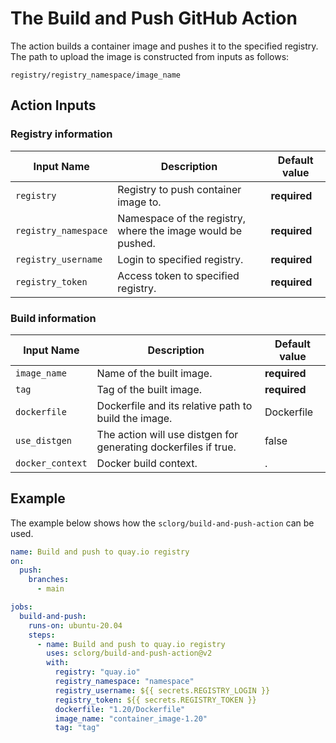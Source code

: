 # The Build and Push GitHub Action

The action builds a container image and pushes it to the specified registry.
The path to upload the image is constructed from inputs as follows:
```
registry/registry_namespace/image_name
```

## Action Inputs

### Registry information

| Input Name | Description | Default value |
|------------|-------------|---------------|
| `registry` | Registry to push container image to. | **required**  |
| `registry_namespace` | Namespace of the registry, where the image would be pushed. | **required**  |
| `registry_username` | Login to specified registry. | **required**  |
| `registry_token` | Access token to specified registry. | **required**  |

### Build information

| Input Name | Description | Default value |
|------------|-------------|---------------|
| `image_name` | Name of the built image. | **required** |
| `tag` | Tag of the built image. | **required** |
| `dockerfile` | Dockerfile and its relative path to build the image. | Dockerfile |
| `use_distgen` | The action will use distgen for generating dockerfiles if true. | false |
| `docker_context` | Docker build context. | . |



## Example

The example below shows how the `sclorg/build-and-push-action` can be used.

```yaml
name: Build and push to quay.io registry
on:
  push:
    branches:
      - main

jobs:
  build-and-push:
    runs-on: ubuntu-20.04
    steps:
      - name: Build and push to quay.io registry
        uses: sclorg/build-and-push-action@v2
        with:
          registry: "quay.io"
          registry_namespace: "namespace"
          registry_username: ${{ secrets.REGISTRY_LOGIN }}
          registry_token: ${{ secrets.REGISTRY_TOKEN }}
          dockerfile: "1.20/Dockerfile"
          image_name: "container_image-1.20"
          tag: "tag"
```
